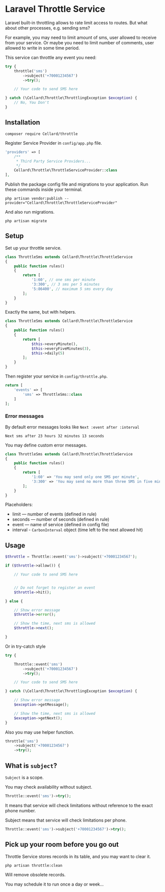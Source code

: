 # Laravel Throttle Service

Laravel built-in throttling allows to rate limit access to routes. But what about other processes, e.g. sending sms? 

For example, you may need to limit amount of sms, user allowed to receive from your service.
Or maybe you need to limit number of comments, user allowed to write in some time period.   

This service can throttle any event you need:

```php
try {
    throttle('sms')
        ->subject('+70001234567')
        ->try();

    // Your code to send SMS here

} catch (\Cellard\Throttle\ThrottlingException $exception) {
    // No, You Don't
}
```

## Installation

    composer require Cellard/throttle

Register Service Provider in `config/app.php` file.

```php
'providers' => [
    /**
     * Third Party Service Providers...
     */
    Cellard\Throttle\ThrottleServiceProvider::class
],
```

Publish the package config file and migrations to your application. Run these commands inside your terminal.

    php artisan vendor:publish --provider="Cellard\Throttle\ThrottleServiceProvider"
    
And also run migrations.

    php artisan migrate
    
## Setup

Set up your throttle service.

```php
class ThrottleSms extends Cellard\Throttle\ThrottleService
{
    public function rules()
    {
        return [
            '1:60', // one sms per minute
            '3:300', // 3 sms per 5 minutes
            '5:86400', // maximum 5 sms every day
        ];
    }
}
```

Exactly the same, but with helpers.

```php
class ThrottleSms extends Cellard\Throttle\ThrottleService
{
    public function rules()
    {
        return [
            $this->everyMinute(),
            $this->everyFiveMinutes(3),
            $this->daily(5)
        ];
    }
}
```

Then register your service in `config/throttle.php`.

```php
return [
    'events' => [
        'sms' => ThrottleSms::class
    ]
];
```

### Error messages

By default error messages looks like `Next :event after :interval`

    Next sms after 23 hours 32 minutes 13 seconds

You may define custom error messages.

```php
class ThrottleSms extends Cellard\Throttle\ThrottleService
{
    public function rules()
    {
        return [
            '1:60' => 'You may send only one SMS per minute',
            '3:300' => 'You may send no more than three SMS in five minutes'
        ];
    }
}
```

Placeholders:

- limit — number of events (defined in rule)
- seconds — number of seconds (defined in rule)
- event — name of service (defined in config file)
- interval - `CarbonInterval` object (time left to the next allowed hit)

## Usage

```php
$throttle = Throttle::event('sms')->subject('+70001234567');

if ($throttle->allow()) {

    // Your code to send SMS here


    // Do not forget to register an event
    $throttle->hit();

} else {

    // Show error message
    $throttle->error();

    // Show the time, next sms is allowed
    $throttle->next();

}
```

Or in try-catch style

```php
try {

    Throttle::event('sms')
        ->subject('+70001234567')
        ->try();

    // Your code to send SMS here

} catch (\Cellard\Throttle\ThrottlingException $exception) {

    // Show error message
    $exception->getMessage();

    // Show the time, next sms is allowed
    $exception->getNext();
}
```

Also you may use helper function.

```php
throttle('sms')
    ->subject('+70001234567')
    ->try();
```

## What is `subject`?

`Subject` is a scope.

You may check availability without subject.

```php
Throttle::event('sms')->try();
```

It means that service will check limitations without reference to the exact phone number.

Subject means that service will check limitations per phone.

```php
Throttle::event('sms')->subject('+70001234567')->try();
```

## Pick up your room before you go out

Throttle Service stores records in its table, and you may want to clear it.

    php artisan throttle:clean

Will remove obsolete records.

You may schedule it to run once a day or week...
